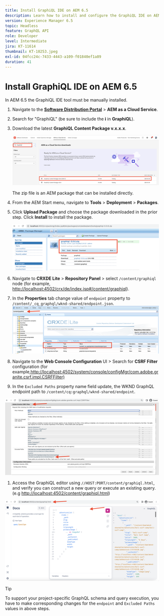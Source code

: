 ```yaml
---
title: Install GraphiQL IDE on AEM 6.5
description: Learn how to install and configure the GraphiQL IDE on AEM 6.5
version: Experience Manager 6.5
topic: Headless
feature: GraphQL API
role: Developer
level: Intermediate
jira: KT-11614
thumbnail: KT-10253.jpeg
exl-id: 04fcc24c-7433-4443-a109-f01840ef1a89
duration: 41
---
```

# Install GraphiQL IDE on AEM 6.5

In AEM 6.5 the GraphiQL IDE tool must be manually installed.

1.  Navigate to the **[Software Distribution Portal](https://experience.adobe.com/#/downloads/content/software-distribution/en/aemcloud.html)** > **AEM as a Cloud Service**.
1.  Search for "GraphiQL" (be sure to include the **i** in **GraphiQL**).
1.  Download the latest **GraphiQL Content Package v.x.x.x**.

    ![Download GraphiQL Package](assets/graphiql/software-distribution.png)

    The zip file is an AEM package that can be installed directly.

1.  From the AEM Start menu, navigate to **Tools** > **Deployment** > **Packages**.
1.  Click **Upload Package** and choose the package downloaded in the prior step. Click **Install** to install the package.

    ![Install GraphiQL Package](assets/graphiql/install-graphiql-package.png)

1.  Navigate to **CRXDE Lite** > **Repository Panel** > select `/content/graphiql` node (for example, <http://localhost:4502/crx/de/index.jsp#/content/graphiql>).
1.  In the **Properties** tab change value of `endpoint` property to `/content/_cq_graphql/wknd-shared/endpoint.json`.
    ![Endpoint Property Value Change](assets/graphiql/endpoint-prop-value-change.png)

1.  Navigate to the **Web Console Configuration** UI > Search for **CSRF Filter** configuration (for example,<http://localhost:4502/system/console/configMgr/com.adobe.granite.csrf.impl.CSRFFilter)>
1.  In the `Excluded Paths` property name field update, the WKND GraphQL endpoint path to `/content/cq:graphql/wknd-shared/endpoint`.

![Exclude Paths Property Value Change](assets/graphiql/exclude-paths-value-change.png)

1.  Access the GraphiQL editor using `//HOST:PORT/content/graphiql.html`, and verify you can construct a new query or execute an existing query. (e.g <http://localhost:4502/content/graphiql.html>)

![GraphiQL Editor](assets/graphiql/graphiql-editor.png)

>[!TIP]
>
>To support your project-specific GraphQL schema and query execution, you have to make corresponding changes for the `endpoint` and `Excluded Paths` values in above steps.
